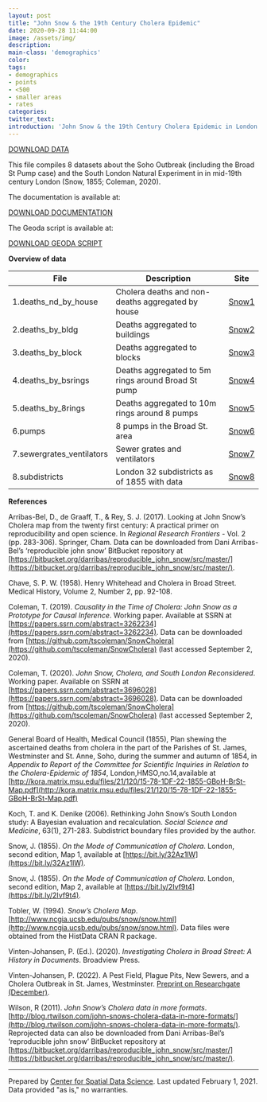 ```yaml
---
layout: post
title: "John Snow & the 19th Century Cholera Epidemic"
date: 2020-09-28 11:44:00
image: /assets/img/
description:
main-class: 'demographics'
color:
tags:
- demographics
- points
- <500
- smaller areas
- rates
categories:
twitter_text:
introduction: 'John Snow & the 19th Century Cholera Epidemic in London'
---
```

<script>
window.ga=window.ga||function(){(ga.q=ga.q||[]).push(arguments)};ga.l=+new Date;
ga('create', 'UA-72724100-1', 'auto');
ga('send', 'pageview');
</script>
<script async src='https://www.google-analytics.com/analytics.js'></script>

<script>
  var map = L.map('map');
  L.tileLayer('https://api.tiles.mapbox.com/v4/{id}/{z}/{x}/{y}.png?access_token=pk.eyJ1IjoibWFwYm94IiwiYSI6ImNpejY4NXVycTA2emYycXBndHRqcmZ3N3gifQ.rJcFIG214AriISLbB6B5aw', { <!--this is the URL for the Nepal Geojson-->
		maxZoom: 18,
		attribution: 'Map data &copy; <a href="http://openstreetmap.org">OpenStreetMap</a> contributors, ' +
			'<a href="http://creativecommons.org/licenses/by-sa/2.0/">CC-BY-SA</a>, ' +
			'Imagery © <a href="http://mapbox.com">Mapbox</a>',
		id: 'mapbox.light'
	}).addTo(map);

  map.scrollWheelZoom.disable();
  map.touchZoom.disable();
  var enableMapInteraction = function () {
      map.scrollWheelZoom.enable();
      map.touchZoom.enable();
  }
  $('#map').on('click touch', enableMapInteraction);
$('#map').on('mouseout', function(){ map.scrollWheelZoom.disable();});

  var smallIcon = L.icon({
         iconUrl: 'http://www.hckrecruitment.nic.in/images/blue.png',
         iconSize: [16, 16], // size of the icon
         });

   function onEachFeature(feature, layer) {
     //console.log(feature);
     var txt = "";
     for (var fname in feature.properties) {
       txt += fname;
       txt += " : ";
       txt += feature.properties[fname];
       txt += "<br/>";
     }
     layer.bindPopup(txt);
   }


  // load GeoJSON from an external file
  // load GeoJSON from an external file
  $.getJSON("../data/subdistricts.geojson",function(data){
    // add GeoJSON layer to the map once the file is loaded
    var json = L.geoJson(data, {
      pointToLayer: function(feature, latlng) {
        
        return L.marker(latlng, {
          icon: smallIcon
        });
      },
      onEachFeature: onEachFeature
    });
    json.addTo(map);
    map.fitBounds(json.getBounds());
  });

</script>

[DOWNLOAD DATA](../data/snow.zip)

This file compiles 8 datasets about the Soho Outbreak (including the Broad St Pump case) and the South London Natural Experiment in in mid-19th century London (Snow, 1855; Coleman, 2020).

The documentation is available at:

[DOWNLOAD DOCUMENTATION](../data/snow_documentation.pdf)

The Geoda script is available at:

[DOWNLOAD GEODA SCRIPT](../data/geoda_scripts_snow.pdf)

**Overview of data**

|File|Description|Site|
|---|---|---|
|1.deaths_nd_by_house|Cholera deaths and non-deaths aggregated by house|[Snow1](https://geodacenter.github.io/data-and-lab/snow1/)|
|2.deaths_by_bldg|Deaths aggregated to buildings|[Snow2](https://geodacenter.github.io/data-and-lab/snow2/)|
|3.deaths_by_block|Deaths aggregated to blocks|[Snow3](https://geodacenter.github.io/data-and-lab/snow3/)|
|4.deaths_by_bsrings|Deaths aggregated to 5m rings around Broad St pump|[Snow4](https://geodacenter.github.io/data-and-lab/snow4/)|
|5.deaths_by_8rings|Deaths aggregated to 10m rings around 8 pumps|[Snow5](https://geodacenter.github.io/data-and-lab/snow5/)|
|6.pumps|8 pumps in the Broad St. area|[Snow6](https://geodacenter.github.io/data-and-lab/snow6/)|
|7.sewergrates_ventilators|Sewer grates and ventilators|[Snow7](https://geodacenter.github.io/data-and-lab/snow7/)|
|8.subdistricts|London 32 subdistricts as of 1855 with data|[Snow8](https://geodacenter.github.io/data-and-lab/snow8/)|


**References** 

Arribas-Bel, D., de Graaff, T., & Rey, S. J. (2017). Looking at John Snow’s Cholera map from the twenty first century: A practical primer on reproducibility and open science. In *Regional Research Frontiers* - Vol. 2 (pp. 283-306). Springer, Cham. Data can be downloaded from Dani Arribas-Bel’s ‘reproducible john snow’ BitBucket repository at [https://bitbucket.org/darribas/reproducible_john_snow/src/master/](https://bitbucket.org/darribas/reproducible_john_snow/src/master/).

Chave, S. P. W. (1958). Henry Whitehead and Cholera in Broad Street. Medical History, Volume 2, Number 2, pp. 92-108.

Coleman, T. (2019). *Causality in the Time of Cholera: John Snow as a Prototype for Causal Inference*. Working paper. Available at SSRN at [https://papers.ssrn.com/abstract=3262234](https://papers.ssrn.com/abstract=3262234). Data can be downloaded from [https://github.com/tscoleman/SnowCholera](https://github.com/tscoleman/SnowCholera) (last accessed September 2, 2020).

Coleman, T. (2020). *John Snow, Cholera, and South London Reconsidered*. Working paper. Available on SSRN at [https://papers.ssrn.com/abstract=3696028](https://papers.ssrn.com/abstract=3696028). Data can be downloaded from [https://github.com/tscoleman/SnowCholera](https://github.com/tscoleman/SnowCholera) (last accessed September 2, 2020).

General Board of Health, Medical Council (1855), Plan shewing the ascertained deaths from cholera in the part of the Parishes of St. James, Westminster and St. Anne, Soho, during the summer and autumn of 1854, in *Appendix to Report of the Committee for Scientific Inquiries in Relation to the Cholera-Epidemic of 1854*, London,HMSO,no.14,available at [http://kora.matrix.msu.edu/files/21/120/15-78-1DF-22-1855-GBoH-BrSt-Map.pdf](http://kora.matrix.msu.edu/files/21/120/15-78-1DF-22-1855-GBoH-BrSt-Map.pdf)

Koch, T. and K. Denike (2006). Rethinking John Snow’s South London study: A Bayesian evaluation and recalculation. *Social Science and Medicine*, 63(1), 271-283. Subdistrict boundary files provided by the author.

Snow, J. (1855). *On the Mode of Communication of Cholera*. London, second edition, Map 1, available at [https://bit.ly/32Az1lW](https://bit.ly/32Az1lW).

Snow, J. (1855). *On the Mode of Communication of Cholera*. London, second edition, Map 2, available at [https://bit.ly/2Ivf9t4](https://bit.ly/2Ivf9t4).

Tobler, W. (1994). *Snow’s Cholera Map*.[http://www.ncgia.ucsb.edu/pubs/snow/snow.html](http://www.ncgia.ucsb.edu/pubs/snow/snow.html). Data files were obtained from the HistData CRAN R package.

Vinten-Johansen, P. (Ed.). (2020). *Investigating Cholera in Broad Street: A History in Documents*. Broadview Press.

Vinten-Johansen, P. (2022). A Pest Field, Plague Pits, New Sewers, and a Cholera Outbreak in St. James, Westminster. [Preprint on Researchgate (December)](https://www.researchgate.net/publication/366526798_A_Pest_Field_Plague_Pits_New_Sewers_and_a_Cholera_Outbreak_in_St_James_Westminster).

Wilson, R (2011). *John Snow’s Cholera data in more formats*. [http://blog.rtwilson.com/john-snows-cholera-data-in-more-formats/](http://blog.rtwilson.com/john-snows-cholera-data-in-more-formats/). Reprojected data can also be downloaded from Dani Arribas-Bel’s ‘reproducible john snow’ BitBucket repository at [https://bitbucket.org/darribas/reproducible_john_snow/src/master/](https://bitbucket.org/darribas/reproducible_john_snow/src/master/).

* * * * *

Prepared by [Center for Spatial Data Science](https://spatial.uchicago.edu/). Last updated February 1, 2021. Data provided "as is," no warranties.

